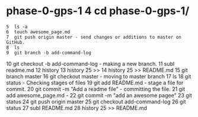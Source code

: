 # phase-0-gps-1    4  cd phase-0-gps-1/
    5  ls -a
    6  touch awesome_page.md
    7  git push origin master - send changes or additions to master on GitHub.
    8  ls
    9  git branch -b add-command-log
   10  git checkout -b add-command-log - making a new branch.
   11  subl readme.md
   12  history
   13  history 25 >>
   14  history 25 >> README.md
   15  git branch master
   16  git checkout master - moving to master branch
   17  ls
   18  git status - Checking stages of files
   19  git add README.md - stage a file for commit.
   20  git commit -m "Add a readme file" - committing the file.
   21  git add awesome_page.md - 
   22  git commit -m "add an awesome pagee"
   23  git status
   24  git push origin master
   25  git checkout add-command-log
   26  git status
   27  subl README.md
   28  history 25 >> README.md
